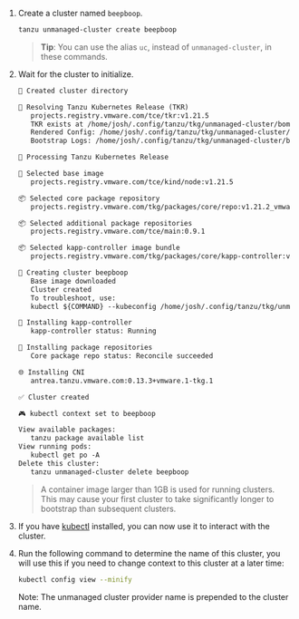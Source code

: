 1. Create a cluster named `beepboop`.

    ```sh
    tanzu unmanaged-cluster create beepboop
    ```

    > **Tip**: You can use the alias `uc`, instead of `unmanaged-cluster`, in
    > these commands.

1. Wait for the cluster to initialize.

    ```txt
    📁 Created cluster directory

    🔧 Resolving Tanzu Kubernetes Release (TKR)
       projects.registry.vmware.com/tce/tkr:v1.21.5
       TKR exists at /home/josh/.config/tanzu/tkg/unmanaged-cluster/bom/projects.registry.vmware.com_tce_tkr_v1.21.5
       Rendered Config: /home/josh/.config/tanzu/tkg/unmanaged-cluster/beepboop/config.yaml
       Bootstrap Logs: /home/josh/.config/tanzu/tkg/unmanaged-cluster/beepboop/bootstrap.log

    🔧 Processing Tanzu Kubernetes Release

    🎨 Selected base image
       projects.registry.vmware.com/tce/kind/node:v1.21.5

    📦 Selected core package repository
       projects.registry.vmware.com/tkg/packages/core/repo:v1.21.2_vmware.1-tkg.1

    📦 Selected additional package repositories
       projects.registry.vmware.com/tce/main:0.9.1

    📦 Selected kapp-controller image bundle
       projects.registry.vmware.com/tkg/packages/core/kapp-controller:v0.23.0_vmware.1-tkg.1

    🚀 Creating cluster beepboop
       Base image downloaded
       Cluster created
       To troubleshoot, use:
       kubectl ${COMMAND} --kubeconfig /home/josh/.config/tanzu/tkg/unmanaged-cluster/beepboop/kube.conf

    📧 Installing kapp-controller
       kapp-controller status: Running

    📧 Installing package repositories
       Core package repo status: Reconcile succeeded

    🌐 Installing CNI
       antrea.tanzu.vmware.com:0.13.3+vmware.1-tkg.1

    ✅ Cluster created

    🎮 kubectl context set to beepboop

    View available packages:
       tanzu package available list
    View running pods:
       kubectl get po -A
    Delete this cluster:
       tanzu unmanaged-cluster delete beepboop
    ```

    > A container image larger than 1GB is used for running clusters. This may
    > cause your first cluster to take significantly longer to bootstrap than
    > subsequent clusters.

1. If you have [kubectl](https://kubernetes.io/docs/tasks/tools/#kubectl)
   installed, you can now use it to interact with the
   cluster.
1. Run the following command to determine the name of this cluster, you will use this if you need to change context to this cluster at a later time:

   ```sh
   kubectl config view --minify
   ```

   Note: The unmanaged cluster provider name is prepended to the cluster name.
